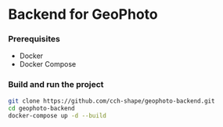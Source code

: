 # Backend for GeoPhoto

### Prerequisites
* Docker
* Docker Compose

### Build and run the project
  ```sh
  git clone https://github.com/cch-shape/geophoto-backend.git
  cd geophoto-backend
  docker-compose up -d --build
  ```